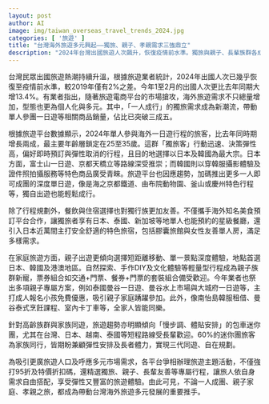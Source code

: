 ```yaml
---
layout: post
author: AI
image: img/taiwan_overseas_travel_trends_2024.jpg
categories: [ '旅遊' ]
title: "台灣海外旅遊多元興起——獨旅、親子、孝親需求三強鼎立"  
description: "2024年台灣出國旅遊人次飆升，恢復疫情前水準。獨旅與親子、長輩族群各成主力，旅遊平台推一人一團、親子套票及長輩友善包車行程，帶動旅遊新商機。"
---
```

台灣民眾出國旅遊熱潮持續升溫，根據旅遊業者統計，2024年出國人次已幾乎恢復至疫情前水準，較2019年僅有2%之差。今年1至2月的出國人次更比去年同期大增13.4%。有業者指出，隨著旅遊電商平台的市場搶攻，海外旅遊需求不只總量增加，型態也更為個人化與多元。其中，「一人成行」的獨旅需求成為新潮流，帶動單人參團一日遊等相關商品銷量，佔比已突破三成五。

根據旅遊平台數據顯示，2024年單人參與海外一日遊行程的旅客，比去年同時期增長兩成，最主要年齡層鎖定在25至35歲。這群「獨旅客」行動迅速、決策彈性高，偏好即時預訂與彈性取消的行程，且目的地選擇以日本及韓國為最大宗。日本方面，富士山一日遊、京都天橋立等路線深受推崇；而韓國則以穿韓服攝影體驗及證件照拍攝服務等特色商品廣受青睞。旅遊平台也因應趨勢，加碼推出更多一人即可成團的深度單日遊，像是海之京都鐵道、由布院動物園、釜山或慶州特色行程等，獨自出遊也能輕鬆成行。

除了行程規劃外，餐飲與住宿選擇也對獨行族更加友善。不僅攜手海外知名美食預訂平台合作，讓獨旅者享有日本、泰國、新加坡等地單人也能預約的星級餐廳，還引入日本近萬間主打安全舒適的特色旅宿，包括膠囊旅館與女性友善單人房，滿足多樣需求。

在家庭旅遊方面，親子出遊更傾向選擇短距離移動、單一景點深度體驗，地點首選日本、韓國及港澳地區。自然探索、手作DIY及文化體驗等輕量型行程成為親子族群新寵，票券組合如交通+門票、餐券+門票的套裝組合備受歡迎。今年業者也祭出多項親子專屬方案，例如泰國曼谷一日遊、曼谷水上市場與大城府一日遊等，主打成人報名小孩免費優惠，吸引親子家庭踴躍參加。此外，像南怡島韓服租借、曼谷泰式烹飪課程、室內卡丁車等，全家人皆能同樂。

針對高齡族群與家族同遊，旅遊趨勢亦明顯傾向「慢步調、體貼安排」的包車迷你團，尤其在台灣、日本、越南、泰國等短程路線受長輩歡迎。60%的迷你團旅客為家族同行，皆期盼兼顧彈性安排及長者體力，實現三代同遊、自在規劃。

為吸引更廣旅遊人口及呼應多元市場需求，各平台爭相辦理旅遊主題活動，不僅強打95折及特價折扣碼，還精選獨旅、親子、長輩友善等專屬行程，讓旅人依自身需求自由搭配，享受彈性又豐富的旅遊體驗。由此可見，不論一人成團、親子家庭、孝親之旅，都成為帶動台灣海外旅遊多元發展的重要推手。